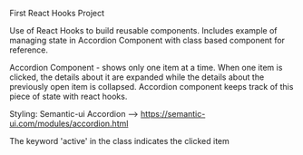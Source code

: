 First React Hooks Project

Use of React Hooks to build reusable components. Includes example of managing state in Accordion Component with class based component for reference.

Accordion Component - shows only one item at a time. When one item is clicked, the details about it are expanded while the details about the previously open item is collapsed. Accordion component keeps track of this piece of state with react hooks.

Styling: Semantic-ui Accordion --> https://semantic-ui.com/modules/accordion.html

The keyword 'active' in the class indicates the clicked item
